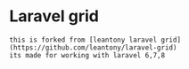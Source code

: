 # Laravel grid
    this is forked from [leantony laravel grid](https://github.com/leantony/laravel-grid)    
    its made for working with laravel 6,7,8
    